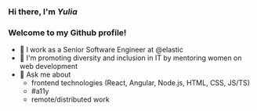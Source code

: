 ### Hi there, I'm _Yulia_

### Welcome to my Github profile! 

- 🔭 I work as a Senior Software Engineer at @elastic
- 🌱 I'm promoting diversity and inclusion in IT by mentoring women on web development
- 💬 Ask me about 
  - frontend technologies (React, Angular, Node.js, HTML, CSS, JS/TS)
  - #a11y
  - remote/distributed work
